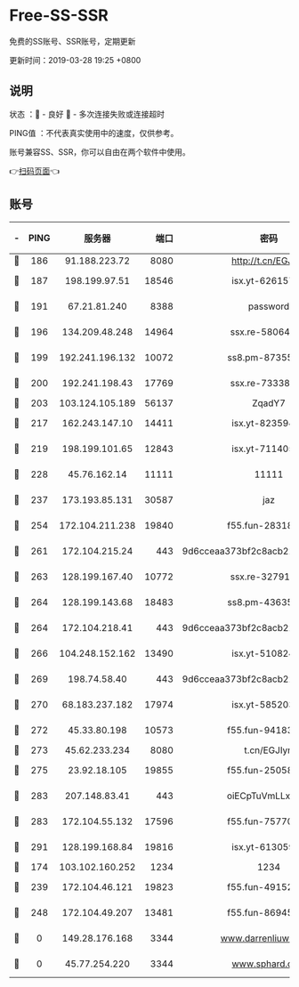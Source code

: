 # Free-SS-SSR

免费的SS账号、SSR账号，定期更新

更新时间：2019-03-28 19:25 +0800

## 说明

状态     ：🙂 - 良好 🙁 - 多次连接失败或连接超时

PING值   ：不代表真实使用中的速度，仅供参考。

账号兼容SS、SSR，你可以自由在两个软件中使用。

👉[扫码页面](https://liesauer.github.io/Free-SS-SSR/)👈

## 账号

|-|PING|服务器|端口|密码|加密方式|区域|
|:----:|:----:|:-----:|-----:|:----:|:----:|:----:|
|🙂|186|91.188.223.72|8080|http://t.cn/EGJIyrl|rc4-md5|RU|
|🙂|187|198.199.97.51|18546|isx.yt-62615759|aes-256-cfb|US|
|🙂|191|67.21.81.240|8388|password|aes-256-cfb|US|
|🙂|196|134.209.48.248|14964|ssx.re-58064678|aes-256-cfb|US|
|🙂|199|192.241.196.132|10072|ss8.pm-87355962|aes-256-cfb|US|
|🙂|200|192.241.198.43|17769|ssx.re-73338803|aes-256-cfb|US|
|🙂|203|103.124.105.189|56137|ZqadY7|chacha20|US|
|🙂|217|162.243.147.10|14411|isx.yt-82359453|aes-256-cfb|US|
|🙂|219|198.199.101.65|12843|isx.yt-71140516|aes-256-cfb|US|
|🙂|228|45.76.162.14|11111|11111|aes-256-cfb|SG|
|🙂|237|173.193.85.131|30587|jaz|aes-256-cfb|US|
|🙂|254|172.104.211.238|19840|f55.fun-28318609|aes-256-cfb|US|
|🙂|261|172.104.215.24|443|9d6cceaa373bf2c8acb22e60b6a58be6|aes-256-cfb|US|
|🙂|263|128.199.167.40|10772|ssx.re-32791942|aes-256-cfb|SG|
|🙂|264|128.199.143.68|18483|ss8.pm-43635590|aes-256-cfb|SG|
|🙂|264|172.104.218.41|443|9d6cceaa373bf2c8acb22e60b6a58be6|aes-256-cfb|US|
|🙂|266|104.248.152.162|13490|isx.yt-51082460|aes-256-cfb|SG|
|🙂|269|198.74.58.40|443|9d6cceaa373bf2c8acb22e60b6a58be6|aes-256-cfb|US|
|🙂|270|68.183.237.182|17974|isx.yt-58520363|aes-256-cfb|SG|
|🙂|272|45.33.80.198|10573|f55.fun-94183883|aes-256-cfb|US|
|🙂|273|45.62.233.234|8080|t.cn/EGJIyrl|rc4-md5|CA|
|🙂|275|23.92.18.105|19855|f55.fun-25058446|aes-256-cfb|US|
|🙂|283|207.148.83.41|443|oiECpTuVmLLxk4Ts|aes-256-cfb|AU|
|🙂|283|172.104.55.132|17596|f55.fun-75770427|aes-256-cfb|SG|
|🙂|291|128.199.168.84|19816|isx.yt-61305982|aes-256-cfb|SG|
|🙂|174|103.102.160.252|1234|1234|rc4-md5|JP|
|🙂|239|172.104.46.121|19823|f55.fun-49152560|aes-256-cfb|SG|
|🙂|248|172.104.49.207|13481|f55.fun-86945197|aes-256-cfb|SG|
|🙁|0|149.28.176.168|3344|www.darrenliuwei.com|aes-256-cfb|AU|
|🙁|0|45.77.254.220|3344|www.sphard.com|aes-256-cfb|SG|
